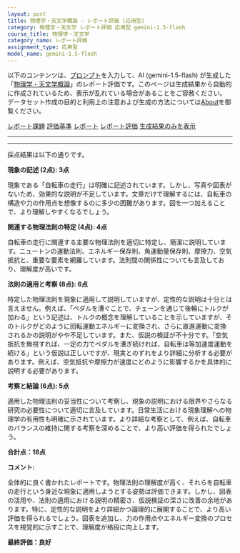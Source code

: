 ```yaml
---
layout: post
title: 物理学・天文学概論 - レポート評価 (応用型)
category: 物理学・天文学 レポート評価 応用型 gemini-1.5-flash
course_title: 物理学・天文学
category_name: レポート評価
assignment_type: 応用型
model_name: gemini-1.5-flash
---
```


以下のコンテンツは、[プロンプト](https://github.com/takedatoshiyuki/synthetic_assignments/tree/main/generated/物理学・天文学/gemini-1.5-flash/prompt_レポート評価-応用型.md)を入力して、AI (gemini-1.5-flash) が生成した「[物理学・天文学概論](/contents/物理学・天文学/)」のレポート評価です。このページは生成結果から自動的に作成されているため、表示が乱れている場合があることをご容赦ください。
データセット作成の目的と利用上の注意および生成の方法については[About](/About)を御覧ください。

[レポート課題](../レポート課題-応用型)
[評価基準](../評価基準-応用型)
[レポート](../レポート-応用型)
[レポート評価](../レポート評価-応用型)
[生成結果のみを表示](https://github.com/takedatoshiyuki/synthetic_assignments/tree/main/generated/物理学・天文学/gemini-1.5-flash/レポート評価-応用型.md)
  

***
***
  
採点結果は以下の通りです。

**現象の記述 (2点): 3点**

現象である「自転車の走行」は明確に記述されています。しかし、写真や図表がないため、効果的な説明が不足しています。文章だけで理解するには、自転車の構造や力の作用点を想像するのに多少の困難があります。図を一つ加えることで、より理解しやすくなるでしょう。


**関連する物理法則の特定 (4点): 4点**

自転車の走行に関連する主要な物理法則を適切に特定し、簡潔に説明しています。ニュートンの運動法則、エネルギー保存則、角運動量保存則、摩擦力、空気抵抗と、重要な要素を網羅しています。法則間の関係性についても言及しており、理解度が高いです。


**法則の適用と考察 (8点): 6点**

特定した物理法則を現象に適用して説明していますが、定性的な説明は十分とは言えません。例えば、「ペダルを漕ぐことで、チェーンを通じて後輪にトルクが加わる」という記述は、トルクの概念を理解していることを示していますが、そのトルクがどのように回転運動エネルギーに変換され、さらに直進運動に変換されるかの説明がやや不足しています。また、仮説の検証が不十分です。「空気抵抗を無視すれば、一定の力でペダルを漕ぎ続ければ、自転車は等加速度運動を続ける」という仮説は正しいですが、現実とのずれをより詳細に分析する必要があります。例えば、空気抵抗や摩擦力が速度にどのように影響するかを具体的に説明する必要があります。


**考察と結論 (6点): 5点**

適用した物理法則の妥当性について考察し、現象の説明における限界やさらなる研究の必要性について適切に言及しています。日常生活における現象理解への物理学の有用性も明確に示されています。より詳細な考察として、例えば、自転車のバランスの維持に関する考察を深めることで、より高い評価を得られたでしょう。


**合計点：18点**

**コメント:**

全体的に良く書かれたレポートです。物理法則の理解度が高く、それらを自転車の走行という身近な現象に適用しようとする姿勢は評価できます。しかし、図表の活用や、法則の適用における説明の精密さ、仮説検証の深さに改善の余地があります。特に、定性的な説明をより詳細かつ論理的に展開することで、より高い評価を得られるでしょう。図表を追加し、力の作用点やエネルギー変換のプロセスを視覚的に示すことで、理解度が格段に向上します。


**最終評価：良好**
